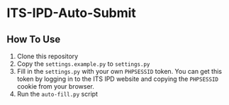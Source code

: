 # ITS-IPD-Auto-Submit

## How To Use

1. Clone this repository
2. Copy the `settings.example.py` to `settings.py`
3. Fill in the `settings.py` with your own `PHPSESSID` token.
    You can get this token by logging in to the ITS IPD website and copying the `PHPSESSID` cookie from your browser.
4. Run the `auto-fill.py` script